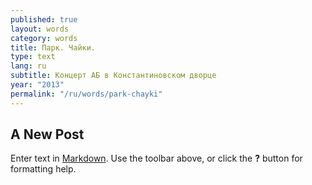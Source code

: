 ```yaml
---
published: true
layout: words
category: words
title: Парк. Чайки.
type: text
lang: ru
subtitle: Концерт АБ в Константиновском дворце
year: "2013"
permalink: "/ru/words/park-chayki"
---
```


## A New Post

Enter text in [Markdown](http://daringfireball.net/projects/markdown/). Use the toolbar above, or click the **?** button for formatting help.
